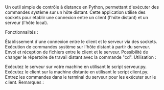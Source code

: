 
Un outil simple de contrôle à distance en Python, permettant d'exécuter des commandes système sur un hôte distant. Cette application utilise des sockets pour établir une connexion entre un client (l'hôte distant) et un serveur (l'hôte local).

Fonctionnalités :

Établissement d'une connexion entre le client et le serveur via des sockets.
Exécution de commandes système sur l'hôte distant à partir du serveur.
Envoi et réception de fichiers entre le client et le serveur.
Possibilité de changer le répertoire de travail distant avec la commande "cd".
Utilisation :

Exécutez le serveur sur votre machine en utilisant le script serveur.py.
Exécutez le client sur la machine distante en utilisant le script client.py.
Entrez les commandes dans le terminal du serveur pour les exécuter sur le client.
Remarques :
